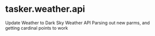 # tasker.weather.api
Update Weather to Dark Sky Weather API
Parsing out new parms, and getting cardinal points to work
